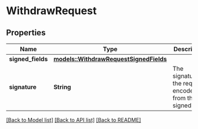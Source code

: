 # WithdrawRequest

## Properties

Name | Type | Description | Notes
------------ | ------------- | ------------- | -------------
**signed_fields** | [**models::WithdrawRequestSignedFields**](WithdrawRequest_signedFields.md) |  | 
**signature** | **String** | The signature of the request, encoded from the signedFields | 

[[Back to Model list]](../README.md#documentation-for-models) [[Back to API list]](../README.md#documentation-for-api-endpoints) [[Back to README]](../README.md)


